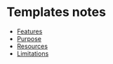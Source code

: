 # Templates notes

<!-- You can delete this directory on your copy of this template. -->

- [Features](features.md)
- [Purpose](purpose.md)
- [Resources](resources.md)
- [Limitations](limitations.md)
